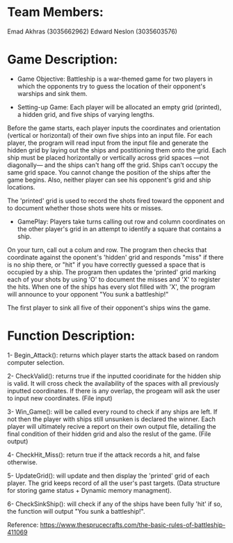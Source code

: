 # Team Members:
Emad Akhras (3035662962)     Edward Neslon (3035603576)

# Game Description:

* Game Objective:
Battleship is a war-themed game for two players in which the opponents try to guess the location of their opponent's warships and sink them. 

* Setting-up Game:
Each player will be allocated an empty grid (printed), a hidden grid, and five ships of varying lengths.

Before the game starts, each player inputs the coordinates and orientation (vertical or horizontal) of their own five ships into an input file. For each player, the program will read input from the input file and generate the hidden grid by laying out the ships and postitioning them onto the grid. Each ship must be placed horizontally or vertically across grid spaces —not diagonally— and the ships can't hang off the grid. Ships can't occupy the same grid space. You cannot change the position of the ships after the game begins. Also, neither player can see his opponent's grid and ship locations.

The 'printed' grid is used to record the shots fired toward the opponent and to document whether those shots were hits or misses.

* GamePlay:
Players take turns calling out row and column coordinates on the other player's grid in an attempt to identify a square that contains a ship. 

On your turn, call out a colum and row. The program then checks that coordinate against the oponent's 'hidden' grid and responds "miss" if there is no ship there, or "hit" if you have correctly guessed a space that is occupied by a ship. The program then updates the 'printed' grid marking each of your shots by using 'O' to document the misses and 'X' to register the hits. When one of the ships has every slot filled with 'X', the program will announce to your opponent "You sunk a battleship!"

The first player to sink all five of their opponent's ships wins the game.


# Function Description:
1- Begin_Attack(): returns which player starts the attack based on random computer selection. 

2- CheckValid(): returns true if the inputted cooridinate for the hidden ship is valid. It will cross check the availability of the spaces with all previously inputted coordinates. If there is any overlap, the progeam will ask the user to input new coordinates. (File input)

3- Win_Game(): will be called every round to check if any ships are left. If not then the player with ships still unsunken is declared the winner. Each player will ultimately recive a report on their own output file, detailing the final condition of their hidden grid and also the reslut of the game. (File output)

4- CheckHit_Miss(): return true if the attack records a hit, and false otherwise. 

5- UpdateGrid(): will update and then display the 'printed' grid of each player. The grid keeps record of all the user's past targets. (Data structure for storing game status + Dynamic memory managment).

6- CheckSinkShip(): will check if any of the ships have been fully 'hit' if so, the function will output "You sunk a battleship!".


Reference: https://www.thesprucecrafts.com/the-basic-rules-of-battleship-411069 
